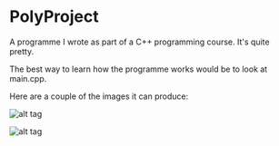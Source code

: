 PolyProject
===========

A programme I wrote as part of a C++ programming course. It's quite pretty.

The best way to learn how the programme works would be to look at main.cpp.

Here are a couple of the images it can produce:

![alt tag](http://i.imgur.com/yGkN1cv.png)

![alt tag](http://i.imgur.com/mhTXjDB.png)
